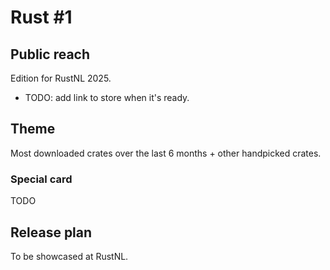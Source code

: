 # Rust #1

## Public reach

Edition for RustNL 2025.

- TODO: add link to store when it's ready.

## Theme

Most downloaded crates over the last 6 months + other handpicked crates.

### Special card

TODO

## Release plan

To be showcased at RustNL.
